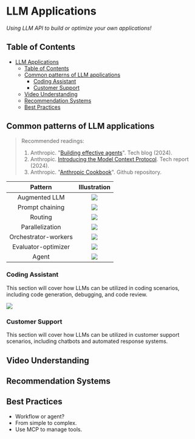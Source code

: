 # LLM Applications
_Using LLM API to build or optimize your own applications!_

## Table of Contents
- [LLM Applications](#llm-applications)
  - [Table of Contents](#table-of-contents)
  - [Common patterns of LLM applications](#common-patterns-of-llm-applications)
    - [Coding Assistant](#coding-assistant)
    - [Customer Support](#customer-support)
  - [Video Understanding](#video-understanding)
  - [Recommendation Systems](#recommendation-systems)
  - [Best Practices](#best-practices)

## Common patterns of LLM applications

> Recommended readings:
> 1. Anthropic. "[Building effective agents](https://www.anthropic.com/engineering/building-effective-agents)". Tech blog (2024).
> 2. Anthropic. [Introducing the Model Context Protocol](https://www.anthropic.com/news/model-context-protocol). Tech report (2024).
> 3. Anthropic. "[Anthropic Cookbook](https://github.com/anthropics/anthropic-cookbook)". Github repository.

|Pattern|Illustration|
|:--:|:---:|
|Augmented LLM|![](https://www.anthropic.com/_next/image?url=https%3A%2F%2Fwww-cdn.anthropic.com%2Fimages%2F4zrzovbb%2Fwebsite%2Fd3083d3f40bb2b6f477901cc9a240738d3dd1371-2401x1000.png&w=3840&q=75)|
|Prompt chaining|![](https://www.anthropic.com/_next/image?url=https%3A%2F%2Fwww-cdn.anthropic.com%2Fimages%2F4zrzovbb%2Fwebsite%2F7418719e3dab222dccb379b8879e1dc08ad34c78-2401x1000.png&w=3840&q=75)|
|Routing|![](https://www.anthropic.com/_next/image?url=https%3A%2F%2Fwww-cdn.anthropic.com%2Fimages%2F4zrzovbb%2Fwebsite%2F5c0c0e9fe4def0b584c04d37849941da55e5e71c-2401x1000.png&w=3840&q=75)
|Parallelization|![](https://www.anthropic.com/_next/image?url=https%3A%2F%2Fwww-cdn.anthropic.com%2Fimages%2F4zrzovbb%2Fwebsite%2F406bb032ca007fd1624f261af717d70e6ca86286-2401x1000.png&w=3840&q=75)|
|Orchestrator-workers|![](https://www.anthropic.com/_next/image?url=https%3A%2F%2Fwww-cdn.anthropic.com%2Fimages%2F4zrzovbb%2Fwebsite%2F8985fc683fae4780fb34eab1365ab78c7e51bc8e-2401x1000.png&w=3840&q=75)|
|Evaluator-optimizer|![](https://www.anthropic.com/_next/image?url=https%3A%2F%2Fwww-cdn.anthropic.com%2Fimages%2F4zrzovbb%2Fwebsite%2F14f51e6406ccb29e695da48b17017e899a6119c7-2401x1000.png&w=3840&q=75)|
|Agent|![](https://www.anthropic.com/_next/image?url=https%3A%2F%2Fwww-cdn.anthropic.com%2Fimages%2F4zrzovbb%2Fwebsite%2F14f51e6406ccb29e695da48b17017e899a6119c7-2401x1000.png&w=3840&q=75)|

### Coding Assistant
This section will cover how LLMs can be utilized in coding scenarios, including code generation, debugging, and code review.

![](https://www.anthropic.com/_next/image?url=https%3A%2F%2Fwww-cdn.anthropic.com%2Fimages%2F4zrzovbb%2Fwebsite%2F4b9a1f4eb63d5962a6e1746ac26bbc857cf3474f-2400x1666.png&w=3840&q=75)


### Customer Support
This section will cover how LLMs can be utilized in customer support scenarios, including chatbots and automated response systems.

## Video Understanding

## Recommendation Systems

## Best Practices
- Workflow or agent?
- From simple to complex.
- Use MCP to manage tools.